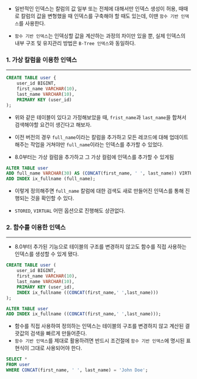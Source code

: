 - 일반적인 인덱스는 칼럼의 값 일부 또는 전체에 대해서만 인덱스 생성이 허용, 때때로 칼럼의 값을 변형했을 때 인덱스를 구축해야 할 때도 있는데, 이땐 `함수 기반 인덱스`를 사용한다.

- `함수 기반 인덱스`는 인덱싱할 값을 계산하는 과정의 차이만 있을 뿐, 실제 인덱스의 내부 구조 및 유지관리 방법은 `B-Tree 인덱스`와 동일하다.

### 1. 가상 칼럼을 이용한 인덱스

---

```sql
CREATE TABLE user {
	user_id BIGINT,
	first_name VARCHAR(10),
	last_name VARCHAR(10),
	PRIMARY KEY (user_id)
);
```

- 위와 같은 테이블이 있다고 가정해보았을 때, `frist_name`과 `last_name`을 합쳐서 검색해야할 요건이 생긴다고 해보자.

- 이전 버전의 경우 `full_name`이라는 칼럼을 추가하고 모든 레코드에 대해 업데이트해주는 작업을 거쳐야만 `full_name`이라는 인덱스를 추가할 수 있었다.

- 8.0부터는 가상 컬럼을 추가하고 그 가상 컬럼에 인덱스를 추가할 수 있게됨

```sql
ALTER TABLE user
ADD full_name VARCHAR(30) AS (CONCAT(first_name, ' ', last_name)) VIRTUAL,
ADD INDEX ix_fullname (full_name);
```

- 이렇게 정의해주면 `full_name` 칼럼에 대한 검색도 새로 만들어진 인덱스를 통해 진행되는 것을 확인할 수 있다.

- `STORED`, `VIRTUAL` 어떤 옵션으로 진행해도 상관없다.

### 2. 함수를 이용한 인덱스

---

- 8.0부터 추가된 기능으로 테이블의 구조를 변경하지 않고도 함수를 직접 사용하는 인덱스를 생성할 수 있게 됐다.

```sql
CREATE TABLE user (
	user_id BIGINT,
	first_name VARCHAR(10),
	last_name VARCHAR(10),
	PRIMARY KEY (user_id),
	INDEX ix_fullname ((CONCAT(first_name,' ',last_name)))
);
```

```sql
ALTER TABLE user
ADD INDEX ix_fullname ((CONCAT(first_name,' ',last_name)));
```


- 함수를 직접 사용하여 정의하는 인덱스는 테이블의 구조를 변경하지 않고 계산된 결괏값의 검색을 빠르게 만들어준다.
- `함수 기반 인덱스`를 제대로 활용하려면 반드시 조건절에 `함수 기반 인덱스`에 명시된 표현식이 그대로 사용되어야 한다.

```sql
SELECT *
FROM user
WHERE CONCAT(first_name, ' ', last_name) = 'John Doe';
```